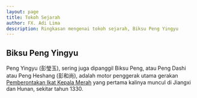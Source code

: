 ```yaml
---
layout: page
title: Tokoh Sejarah
author: FX. Adi Lima
description: Ringkasan mengenai tokoh sejarah, Biksu Peng Yingyu
---
```


## Biksu Peng Yingyu

Peng Yingyu (彭瑩玉), sering juga dipanggil Biksu Peng, atau Peng Dashi atau Peng Heshang (彭和尚), adalah motor
penggerak utama gerakan [Pemberontakan Ikat Kepala Merah](../../../sejarah#hongjin-qiyi "Hongjin Qiyi (紅巾起義) = Pemberontakan Ikat Kepala Merah") yang pertama kalinya muncul di Jiangxi dan Hunan, sekitar tahun 1330.

